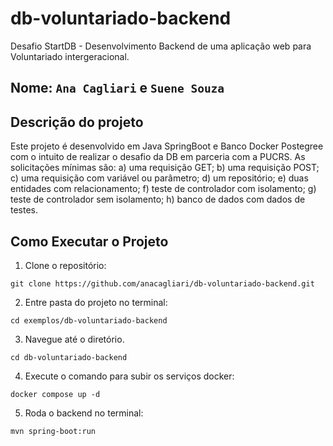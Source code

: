 # db-voluntariado-backend
Desafio StartDB - Desenvolvimento Backend de uma aplicação web para Voluntariado intergeracional.

## Nome: `Ana Cagliari` e `Suene Souza`

## Descrição do projeto
Este projeto é desenvolvido em Java SpringBoot e Banco Docker Postegree com o intuito de realizar o desafio da DB em parceria com a PUCRS.
As solicitações mínimas são:
a) uma requisição GET;
b) uma requisição POST;
c) uma requisição com variável ou parâmetro;
d) um repositório;
e) duas entidades com relacionamento;
f) teste de controlador com isolamento;
g) teste de controlador sem isolamento;
h) banco de dados com dados de testes.

## Como Executar o Projeto
1. Clone o repositório:
 ```
git clone https://github.com/anacagliari/db-voluntariado-backend.git
 ```
2. Entre pasta do projeto no terminal:
```
cd exemplos/db-voluntariado-backend
```

3. Navegue até o diretório.
```
cd db-voluntariado-backend
```

4. Execute o comando para subir os serviços docker:
```
docker compose up -d
```

5. Roda o backend no terminal:
```
mvn spring-boot:run
```
